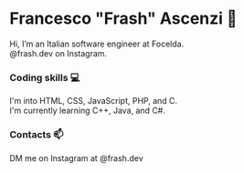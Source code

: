 # Francesco "Frash" Ascenzi 👋

Hi, I’m an Italian software engineer at Focelda.  
@frash.dev on Instagram.

### Coding skills 💻
I'm into HTML, CSS, JavaScript, PHP, and C.  
I'm currently learning C++, Java, and C#.

### Contacts 📫
DM me on Instagram at @frash.dev
